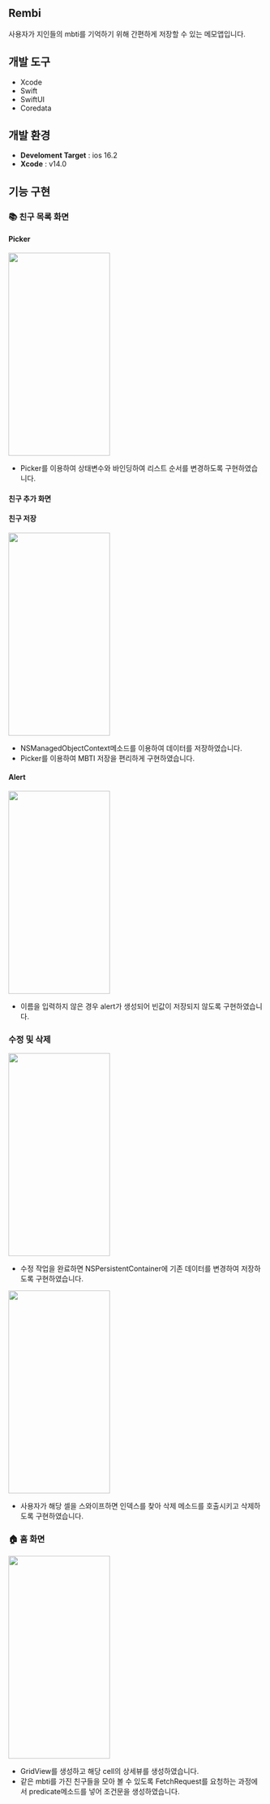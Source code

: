 ## Rembi
사용자가 지인들의 mbti를 기억하기 위해 간편하게 저장할 수 있는 메모앱입니다.

## 개발 도구
* Xcode
* Swift
* SwiftUI
* Coredata

## 개발 환경
- **Develoment Target** : ios 16.2 
- **Xcode** : v14.0

## 기능 구현
### 📚 친구 목록 화면

#### Picker
<img src = "https://github.com/Seokwon5/Rembi/assets/77192860/033de37b-1ef4-40f9-91af-c070c14e8603" width = "200" height = "400">

- Picker를 이용하여 상태변수와 바인딩하여 리스트 순서를 변경하도록 구현하였습니다.

#### 친구 추가 화면

#### 친구 저장
<img src = "https://github.com/Seokwon5/PocketBook/assets/77192860/cc185310-ffba-42da-875e-aa1981cf7771" width = "200" height = "400">

- NSManagedObjectContext메소드를 이용하여 데이터를 저장하였습니다.
- Picker를 이용하여 MBTI 저장을 편리하게 구현하였습니다.

#### Alert
<img src = "https://github.com/Seokwon5/Rembi/assets/77192860/ce2bbaa8-8bd4-4488-b80d-a3ea2e8df84f" width = "200" height = "400">

- 이름을 입력하지 않은 경우 alert가 생성되어 빈값이 저장되지 않도록 구현하였습니다.

### 수정 및 삭제
<img src = "https://github.com/Seokwon5/Rembi/assets/77192860/622d9f07-cf4a-4d2f-a436-3a08fc74666f" width = "200" height = "400">

- 수정 작업을 완료하면 NSPersistentContainer에 기존 데이터를 변경하여 저장하도록 구현하였습니다.

<img src = "https://github.com/Seokwon5/Rembi/assets/77192860/78e8ef5b-c237-4624-987a-275741ee5c10" width = "200" height = "400">

- 사용자가 해당 셀을 스와이프하면 인덱스를 찾아 삭제 메소드를 호출시키고 삭제하도록 구현하였습니다.


### 🏠 홈 화면
<img src = "https://github.com/Seokwon5/Rembi/assets/77192860/9b514f63-4ab7-41ad-bbcc-2e217a54d414" width = "200" height = "400">

- GridView를 생성하고 해당 cell의 상세뷰를 생성하였습니다.
- 같은 mbti를 가진 친구들을 모아 볼 수 있도록 FetchRequest를 요청하는 과정에서 predicate메소드를 넣어 조건문을 생성하였습니다.

